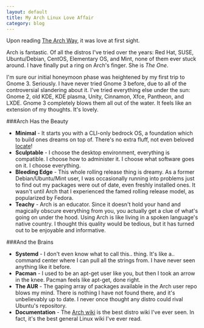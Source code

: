```yaml
---
layout: default
title: My Arch Linux Love Affair
category: blog
---
```


Upon reading [The Arch Way](https://wiki.archlinux.org/index.php/Arch_Linux), it was love at first sight.

Arch is fantastic. Of all the distros I've tried over the years: Red Hat, SUSE, Ubuntu/Debian, CentOS, Elementary OS, and Mint, none of them ever stuck around. I have finally put a ring on Arch's finger. She is *The One*.

I'm sure our initial honeymoon phase was heightened by my first trip to Gnome 3. Seriously. I have never tried Gnome 3 before, due to all of the controversial slandering about it. I've tried everything else under the sun: Gnome 2, old KDE, KDE plasma, Unity, Cinnamon, Xfce, Pantheon, and LXDE. Gnome 3 completely blows them all out of the water. It feels like an extension of my thoughts. It's lovely.

###Arch Has the Beauty

* **Minimal** - It starts you with a CLI-only bedrock OS, a foundation which to build ones dreams on top of. There's no extra fluff, not even beloved [locate](http://linux.die.net/man/1/locate)!
* **Sculptable** - I choose the desktop environment, everything is compatible. I choose how to administer it. I choose what software goes on it. I choose everything.
* **Bleeding Edge** - This whole rolling release thing is dreamy. As a former Debian/Ubuntu/Mint user, I was occasionally running into problems just to find out my packages were out of date, even freshly installed ones. It wasn't until Arch that I experienced the famed rolling release model, as popularized by Fedora.
* **Teachy** - Arch is an educator. Since it doesn't hold your hand and magically obscure everything from you, you actually get a clue of what's going on under the hood. Using Arch is like living in a spoken language's native country. I thought this quality would be tedious, but it has turned out to be enjoyable and informative.

###And the Brains

* **Systemd** - I don't even know what to call this.. thing. It's like a.. command center where I can pull all the strings from. I have never seen anything like it before.
* **Pacman** - I used to be an apt-get user like you, but then I took an arrow in the knee. Pacman feels like apt-get, done right.
* **The AUR** - The gaping array of packages available in the Arch user repo blows my mind. There is nothing I have not found there, and it's unbelievably up to date. I never once thought any distro could rival Ubuntu's repository.
* **Documentation** - The [Arch wiki](https://wiki.archlinux.org/) is the best distro wiki I've ever seen. In fact, it's the best general Linux wiki I've ever read.
